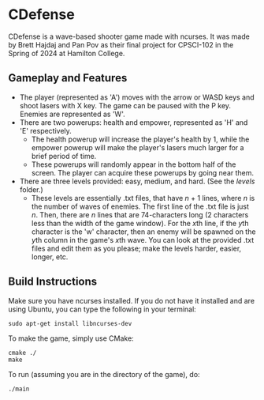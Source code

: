 # CDefense
CDefense is a wave-based shooter game made with ncurses. It was made by Brett Hajdaj and Pan Pov as their final project for CPSCI-102 in the Spring of 2024 at Hamilton College.

## Gameplay and Features
- The player (represented as 'A') moves with the arrow or WASD keys and shoot lasers with X key. The game can be paused with the P key. Enemies are represented as 'W'.
- There are two powerups: health and empower, represented as 'H' and 'E' respectively.
  - The health powerup will increase the player's health by 1, while the empower powerup will make the player's lasers much larger for a brief period of time.
  - These powerups will randomly appear in the bottom half of the screen. The player can acquire these powerups by going near them.
- There are three levels provided: easy, medium, and hard. (See the *levels* folder.)
  - These levels are essentially .txt files, that have *n* + 1 lines, where *n* is the number of waves of enemies. The first line of the .txt file is just *n*. Then, there are *n* lines that are 74-characters long (2 characters less than the width of the game window). For the *x*th line, if the *y*th character is the 'w' character, then an enemy will be spawned on the *y*th column in the game's *x*th wave. You can look at the provided .txt files and edit them as you please; make the levels harder, easier, longer, etc.
 
## Build Instructions
Make sure you have ncurses installed. If you do not have it installed and are using Ubuntu, you can type the following in your terminal:
```
sudo apt-get install libncurses-dev
```
To make the game, simply use CMake:
```
cmake ./
make
```
To run (assuming you are in the directory of the game), do:
```
./main
```
